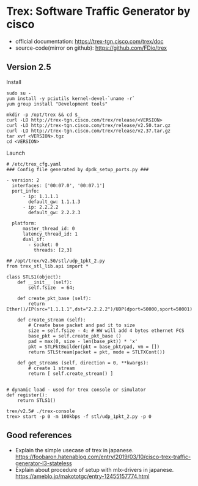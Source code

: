 
# Trex: Software Traffic Generator by cisco

- official documentation: https://trex-tgn.cisco.com/trex/doc
- source-code(mirror on github): https://github.com/FDio/trex

## Version 2.5
Install
```
sudo su -
yum install -y pciutils kernel-devel-`uname -r`
yum group install "Development tools"

mkdir -p /opt/trex && cd $_
curl -LO http://trex-tgn.cisco.com/trex/release/<VERSION>
curl -LO http://trex-tgn.cisco.com/trex/release/v2.50.tar.gz
curl -LO http://trex-tgn.cisco.com/trex/release/v2.37.tar.gz
tar xvf <VERSION>.tgz
cd <VERSION>
```

Launch
```
# /etc/trex_cfg.yaml
### Config file generated by dpdk_setup_ports.py ###

- version: 2
  interfaces: ['00:07.0', '00:07.1']
  port_info:
      - ip: 1.1.1.1
        default_gw: 1.1.1.3
      - ip: 2.2.2.2
        default_gw: 2.2.2.3

  platform:
      master_thread_id: 0
      latency_thread_id: 1
      dual_if:
        - socket: 0
          threads: [2,3]
```

```
## /opt/trex/v2.50/stl/udp_1pkt_2.py
from trex_stl_lib.api import *

class STLS1(object):
    def __init__ (self):
        self.fsize  = 64;

    def create_pkt_base (self):
        return Ether()/IP(src="1.1.1.1",dst="2.2.2.2")/UDP(dport=50000,sport=50001)

    def create_stream (self):
        # Create base packet and pad it to size
        size = self.fsize - 4; # HW will add 4 bytes ethernet FCS
        base_pkt = self.create_pkt_base ()
        pad = max(0, size - len(base_pkt)) * 'x'
        pkt = STLPktBuilder(pkt = base_pkt/pad, vm = [])
        return STLStream(packet = pkt, mode = STLTXCont())

    def get_streams (self, direction = 0, **kwargs):
        # create 1 stream
        return [ self.create_stream() ]


# dynamic load - used for trex console or simulator
def register():
    return STLS1()
```

```
trex/v2.5# ./trex-console
trex> start -p 0 -m 100kbps -f stl/udp_1pkt_2.py -p 0
```

## Good references

- Explain the simple usecase of trex in japanese.
  https://foobaron.hatenablog.com/entry/2019/03/10/cisco-trex-traffic-generator-l3-stateless
- Explain about procedure of setup with mlx-drivers in japanese.
  https://ameblo.jp/makototgc/entry-12455157774.html
